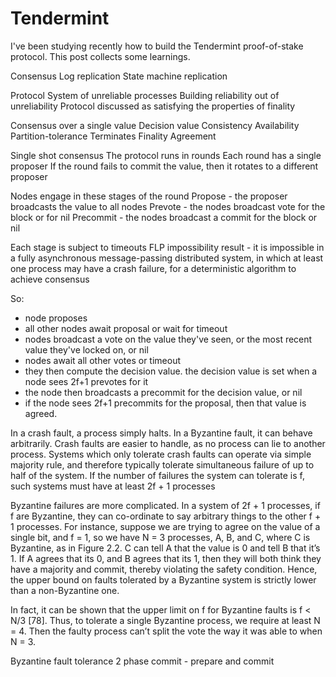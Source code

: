 # Tendermint

I've been studying recently how to build the Tendermint proof-of-stake protocol. This post collects some learnings.

Consensus
Log replication
State machine replication

Protocol
System of unreliable processes
Building reliability out of unreliability
Protocol discussed as satisfying the properties of finality

Consensus over a single value
Decision value
Consistency
Availability
Partition-tolerance
Terminates
Finality
Agreement


Single shot consensus
The protocol runs in rounds
Each round has a single proposer
If the round fails to commit the value, then it rotates to a different proposer

Nodes engage in these stages of the round
Propose - the proposer broadcasts the value to all nodes
Prevote - the nodes broadcast vote for the block or for nil
Precommit - the nodes broadcast a commit for the block or nil

Each stage is subject to timeouts
FLP impossibility result - it is impossible in a fully asynchronous message-passing distributed system, in which at least one process may have a crash failure, for a deterministic algorithm to achieve consensus

So:
- node proposes
- all other nodes await proposal or wait for timeout
- nodes broadcast a vote on the value they've seen, or the most recent value they've locked on, or nil
- nodes await all other votes or timeout
- they then compute the decision value. the decision value is set when a node sees 2f+1 prevotes for it
- the node then broadcasts a precommit for the decision value, or nil
- if the node sees 2f+1 precommits for the proposal, then that value is agreed. 





In a crash fault, a process simply halts. In a Byzantine fault, it can behave arbitrarily. Crash faults are easier to handle, as no process can lie to another process. Systems which only tolerate crash faults can operate via simple majority rule, and therefore typically tolerate simultaneous failure of up to half of the system. If the number of failures the system can tolerate is f, such systems must have at least 2f + 1 processes

Byzantine failures are more complicated. In a system of 2f + 1 processes, if f are Byzantine, they can co-ordinate to say arbitrary things to the other f + 1 processes. For instance, suppose we are trying to agree on the value of a single bit, and f = 1, so we have N = 3 processes, A, B, and C, where C is Byzantine, as in Figure 2.2. C can tell A that the value is 0 and tell B that it’s 1. If A agrees that its 0, and B agrees that its 1, then they will both think they have a majority and commit, thereby violating the safety condition. Hence, the upper bound on faults tolerated by a Byzantine system is strictly lower than a non-Byzantine one.

In fact, it can be shown that the upper limit on f for Byzantine faults is f < N/3 [78]. Thus, to tolerate a single Byzantine process, we require at least N = 4. Then the faulty process can’t split the vote the way it was able to when N = 3.


Byzantine fault tolerance
2 phase commit - prepare and commit



